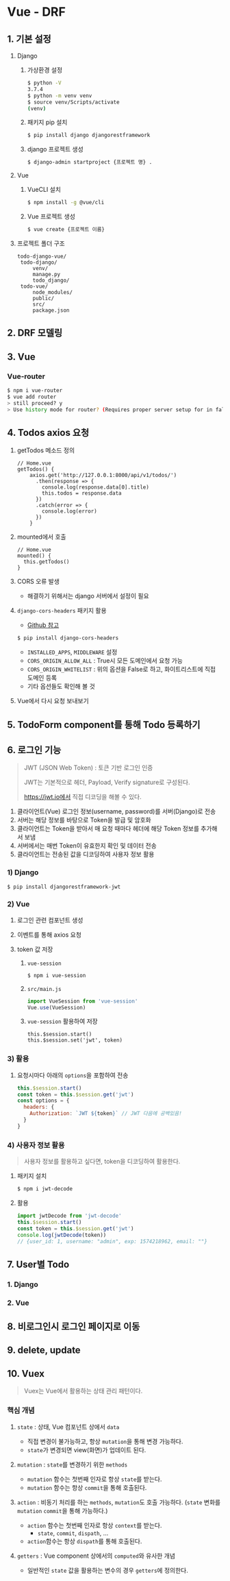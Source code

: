 # Vue - DRF

## 1. 기본 설정

1. Django

   1. 가상환경 설정

      ```bash
      $ python -V
      3.7.4
      $ python -m venv venv
      $ source venv/Scripts/activate
      (venv)
      ```

   2. 패키지 pip 설치

      ```bash
      $ pip install django djangorestframework
      ```

   3. django 프로젝트 생성

      ```bash
      $ django-admin startproject {프로젝트 명} .
      ```

      

2. Vue

   1. VueCLI 설치

      ```bash
      $ npm install -g @vue/cli
      ```

   2. Vue 프로젝트 생성

      ```bash
      $ vue create {프로젝트 이름}
      ```

3. 프로젝트 폴더 구조

   ```
   todo-django-vue/
   	todo-django/
   		venv/
   		manage.py
   		todo_django/
   	todo-vue/
   		node_modules/
   		public/
   		src/
   		package.json
   ```



## 2. DRF 모델링

## 3. Vue

### Vue-router

```bash
$ npm i vue-router
$ vue add router
> still proceed? y
> Use history mode for router? (Requires proper server setup for in fallbak in production)y
```

## 4. Todos axios 요청

1. getTodos 메소드 정의

   ```vue
   // Home.vue
   getTodos() {
       axios.get('http://127.0.0.1:8000/api/v1/todos/')
         .then(response => {
           console.log(response.data[0].title) 
           this.todos = response.data
         })
         .catch(error => {
           console.log(error)
         })
       }
   ```

2. mounted에서 호출

   ```vue
   // Home.vue
   mounted() {
     this.getTodos()
   }
   ```

3. CORS 오류 발생

   * 해결하기 위해서는 django 서버에서 설정이 필요

4. `django-cors-headers` 패키지 활용

   * [Github 참고]( https://github.com/adamchainz/django-cors-headers )

   ```bash
   $ pip install django-cors-headers
   ```

   * `INSTALLED_APPS`, `MIDDLEWARE` 설정
   * `CORS_ORIGIN_ALLOW_ALL` : True시 모든 도메인에서 요청 가능
   * `CORS_ORIGIN_WHITELIST` : 위의 옵션을 False로 하고, 화이트리스트에 직접 도메인 등록
   * 기타 옵션들도 확인해 볼 것

5. Vue에서 다시 요청 보내보기

## 5. TodoForm component를 통해 Todo 등록하기

## 6. 로그인 기능

> JWT (JSON Web Token) : 토큰 기반 로그인 인증
>
> JWT는 기본적으로 헤더, Payload, Verify signature로 구성된다.
>
> https://jwt.io에서 직접 디코딩을 해볼 수 있다.

1. 클라이언트(Vue) 로그인 정보(username, password)를 서버(Django)로 전송
2. 서버는 해당 정보를 바탕으로 Token을 발급 및 암호화
3. 클라이언트는 Token을 받아서 매 요청 때마다 헤더에 해당 Token 정보를 추가해서 보냄
4. 서버에서는 매번 Token이 유효한지 확인 및 데이터 전송
5. 클라이언트는 전송된 값을 디코딩하여 사용자 정보 활용

### 1) Django

```bash
$ pip install djangorestframework-jwt
```

### 2) Vue

1. 로그인 관련 컴포넌트 생성

2. 이벤트를 통해 axios 요청

3. token 값 저장

   1. `vue-session`

      ```bash
      $ npm i vue-session
      ```

   2. `src/main.js`

      ```javascript
      import VueSession from 'vue-session'
      Vue.use(VueSession)
      ```

   3. `vue-session` 활용하여 저장

      ```vue
      this.$session.start()
      this.$session.set('jwt', token)
      ```

### 3) 활용

1. 요청시마다 아래의 `options`을 포함하여 전송
   ```javascript
   this.$session.start()
   const token = this.$session.get('jwt')
   const options = {
     headers: {
       Authorization: `JWT ${token}` // JWT 다음에 공백있음!
     }
   }
   ```

### 4) 사용자 정보 활용

> 사용자 정보를 활용하고 싶다면, token을 디코딩하여 활용한다.

1. 패키지 설치

   ```bash
   $ npm i jwt-decode
   ```
   
2. 활용

   ```javascript
   import jwtDecode from 'jwt-decode'
   this.$session.start()
   const token = this.$session.get('jwt')
   console.log(jwtDecode(token))
   // {user_id: 1, username: "admin", exp: 1574218962, email: ""}
   ```

## 7. User별 Todo

  ### 1. Django

### 2. Vue

## 8. 비로그인시 로그인 페이지로 이동

## 9. delete, update

## 10. Vuex

> Vuex는 Vue에서 활용하는 상태 관리 패턴이다.

### 핵심 개념

1. `state` : 상태, Vue 컴포넌트 상에서 `data`

   * 직접 변경이 불가능하고, 항상 `mutation`을 통해 변경 가능하다.
   * `state`가 변경되면 view(화면)가 업데이트 된다.

2. `mutation` : `state`를 변경하기 위한 `methods`

   * `mutation` 함수는 첫번째 인자로 항상 `state`를 받는다.
   * `mutation` 함수는 항상 `commit`을 통해 호출된다.

3. `action` : 비동기 처리를 하는 `methods`, `mutation`도 호출 가능하다. (`state` 변화를 `mutation` `commit`을 통해 가능하다.)

   * `action` 함수는 첫번째 인자로 항상 `context`를 받는다.
     * `state`, `commit`, `dispath`, ...
   * `action`함수는 항상 `dispath`를 통해 호출된다.

4. `getters` : Vue component 상에서의 `computed`와 유사한 개념

   * 일반적인 `state` 값을 활용하는 변수의 경우 `getters`에 정의한다.

     